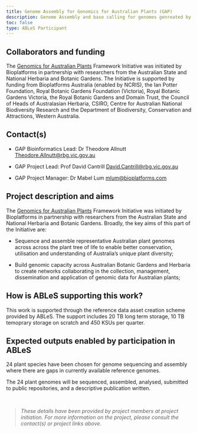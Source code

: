 ```yaml
---
title: Genome Assembly for Genomics for Australian Plants (GAP)
description: Genome Assembly and base calling for genomes genreated by GAP. 
toc: false
type: ABLeS Participant
---
```


## Collaborators and funding

The [Genomics for Australian Plants](https://www.genomicsforaustralianplants.com/) Framework Initiative was initiated by Bioplatforms in partnership with researchers from the Australian State and National Herbaria and Botanic Gardens.
The Initiative is supported by funding from Bioplatforms Australia (enabled by NCRIS), the Ian Potter Foundation, Royal Botanic Gardens Foundation (Victoria), Royal Botanic Gardens Victoria, the Royal Botanic Gardens and Domain Trust, the Council of Heads of Australasian Herbaria, CSIRO, Centre for Australian National Biodiversity Research and the Department of Biodiversity, Conservation and Attractions, Western Australia.

## Contact(s)

- GAP Bioinformatics Lead: Dr Theodore Allnutt <Theodore.Allnutt@rbg.vic.gov.au>

- GAP Project Lead: Prof David Cantrill <David.Cantrill@rbg.vic.gov.au>

- GAP Project Manager: Dr Mabel Lum <mlum@bioplatforms.com>


## Project description and aims

The [Genomics for Australian Plants](https://www.genomicsforaustralianplants.com/) Framework Initiative was initiated by Bioplatforms in partnership with researchers from the Australian State and National Herbaria and Botanic Gardens.
Broadly, the key aims of this part of the Initiative are:

+ Sequence and assemble representative Australian plant genomes across across the plant
tree of life to enable better conservation, utilisation and understanding of Australia’s unique plant diversity;

+ Build genomic capacity across Australian Botanic Gardens and Herbaria to create networks collaborating in the collection, management, dissemination and application of genomic data for Australian plants;

## How is ABLeS supporting this work?

This work is supported through the reference data asset creation scheme provided by ABLeS. The support includes 20 TB long term storage, 10 TB temoprary storage on scratch and 450 KSUs per quarter.

## Expected outputs enabled by participation in ABLeS

24 plant species have been chosen for genome sequencing and assembly where there are
gaps in currently available reference genomes.

The 24 plant genomes will be sequenced, assembled, analysed, submitted to public
repositories, and a descriptive publication written.

<br/>

> *These details have been provided by project members at project initiation. For more information on the project, please consult the contact(s) or project links above.*
